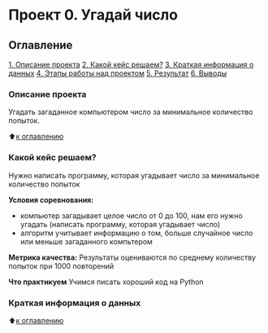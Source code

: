 # Проект 0. Угадай число

## Оглавление
[1. Описание проекта](https://github.com/UdTatyana/SF-Data-Science/tree/main/project_0#описание-проекта)
[2. Какой кейс решаем?](_)
[3. Краткая информация о данных](_)
[4. Этапы работы над проектом]()
[5. Результат]()
[6. Выводы]()

### Описание проекта
Угадать загаданное компьютером число за минимальное количество попыток.

:arrow_up:[к оглавлению](_)

### Какой кейс решаем?
Нужно написать программу, которая угадывает число за минимальное количество попыток

**Условия соревнования:**
- компьютер загадывает целое число от 0 до 100, нам его нужно угадать (написать программу, которая угадывает число)
- алгоритм учитывает информацию о том, больше случайное число или меньше загаданного компьтером

**Метрика качества:**
Результаты оцениваются по среднему количеству попыток при 1000 повторений

**Что практикуем**
Учимся писать хороший код на Python

### Краткая информация о данных

:arrow_up:[к оглавлению](_)